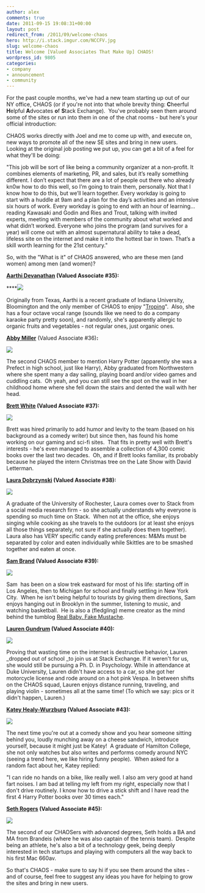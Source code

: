 ```yaml
---
author: alex
comments: true
date: 2011-09-15 19:08:31+00:00
layout: post
redirect_from: /2011/09/welcome-chaos
hero: http://i.stack.imgur.com/NCCFV.jpg
slug: welcome-chaos
title: Welcome [Valued Associates That Make Up] CHAOS!
wordpress_id: 9805
categories:
- company
- announcement
- community
---
```


For the past couple months, we've had a new team starting up out of our NY office, CHAOS (or if you're not into that whole brevity thing: **C**heerful **H**elpful **A**dvocates **o**f **S**tack Exchange).  You've probably seen them around some of the sites or run into them in one of the chat rooms - but here's your official introduction:

CHAOS works directly with Joel and me to come up with, and execute on, new ways to promote all of the new SE sites and bring in new users.  Looking at the original job posting we put up, you can get a bit of a feel for what they'll be doing:


"This job will be sort of like being a community organizer at a non-profit. It combines elements of marketing, PR, and sales, but it’s really something different. I don’t expect that there are a lot of people out there who already kn0w how to do this well, so I’m going to train them, personally. Not that I know how to do this, but we’ll learn together. Every workday is going to start with a huddle at 9am and a plan for the day’s activities and an intensive six hours of work. Every workday is going to end with an hour of learning... reading Kawasaki and Godin and Ries and Trout, talking with invited experts, meeting with members of the community about what worked and what didn’t worked. Everyone who joins the program (and survives for a year) will come out with an almost supernatural ability to take a dead, lifeless site on the internet and make it into the hottest bar in town. That’s a skill worth learning for the 21st century."


So, with the "What is it" of CHAOS answered, who are these men (and women) among men (and women)?

**[Aarthi Devanathan](http://stackexchange.com/users/cb163b37-74fc-447c-a6b2-d57e49d2021d?tab=top) (Valued Associate #35):**

****![](http://i.stack.imgur.com/NCCFV.jpg)

Originally from Texas, Aarthi is a recent graduate of Indiana University, Bloomington and the only member of CHAOS to enjoy "[Troping](http://en.wikipedia.org/wiki/TV_Tropes)".  Also, she has a four octave vocal range (sounds like we need to do a company karaoke party pretty soon), and randomly, she's apparently allergic to organic fruits and vegetables - not regular ones, just organic ones.

**[Abby Miller](http://stackexchange.com/users/dcdecb98-f43a-4398-abc3-5095d7882464)** (Valued Associate #36)**:**

![](http://i.stack.imgur.com/n8V87.jpg)

The second CHAOS member to mention Harry Potter (apparently she was a Prefect in high school, just like Harry), Abby graduated from Northwestern where she spent many a day sailing, playing board and/or video games and cuddling cats.  Oh yeah, and you can still see the spot on the wall in her childhood home where she fell down the stairs and dented the wall with her head.

**[Brett White](http://stackexchange.com/users/05641c2f-4523-4294-8aa1-f981549afb49) **(Valued Associate #37)**:**

![](http://i.stack.imgur.com/FNAtD.jpg)

Brett was hired primarily to add humor and levity to the team (based on his background as a comedy writer) but since then, has found his home working on our gaming and sci-fi sites.  That fits in pretty well with Brett's interests - he's even managed to assemble a collection of 4,300 comic books over the last two decades.  Oh, and if Brett looks familiar, its probably because he played the intern Christmas tree on the Late Show with David Letterman.

**[Laura Dobrzynski](http://stackexchange.com/users/a46bd07f-3e6f-4a23-b3c8-bd9dd9c4c90c) **(Valued Associate #38)**:**

![](http://i.stack.imgur.com/UEY7s.jpg)

A graduate of the University of Rochester, Laura comes over to Stack from a social media research firm - so she actually understands why everyone is spending so much time on Stack.  When not at the office, she enjoys singing while cooking as she travels to the outdoors (or at least she enjoys all those things separately, not sure if she actually does them together).  Laura also has VERY specific candy eating preferences: M&Ms must be separated by color and eaten individually while Skittles are to be smashed together and eaten at once.

**[Sam Brand](http://stackexchange.com/users/fe51707e-6a21-4db7-98d4-8a36f13635a8) **(Valued Associate #39)**:**

![](http://i.stack.imgur.com/qc5or.jpg)

Sam  has been on a slow trek eastward for most of his life: starting off in Los Angeles, then to Michigan for school and finally settling in New York City.  When he isn't being helpful to tourists by giving them directions, Sam enjoys hanging out in Brooklyn in the summer, listening to music, and watching basketball.  He is also a (fledgling) meme creator as the mind behind the tumblog [Real Baby, Fake Mustache](http://www.RealBabyFakeMustache.com).

**[Lauren Gundrum](http://stackexchange.com/users/bedc3ff4-344a-4507-97ea-82900064e563) **(Valued Associate #40)**:**

![](http://i.stack.imgur.com/rTG8F.jpg)

Proving that wasting time on the internet is destructive behavior, Lauren _dropped out of school _to join us at Stack Exchange. If it weren't for us, she would still be pursuing a Ph. D. in Psychology. While in attendance at Duke University, Lauren didn't have access to a car, so she got her motorcycle license and rode around on a hot pink Vespa. In between shifts on the CHAOS squad, Lauren enjoys distance running, traveling, and playing violin - sometimes all at the same time! (To which we say: pics or it didn't happen, Lauren.)

**[Katey Healy-Wurzburg](http://stackexchange.com/users/3e019111-ac86-4c6b-a2e7-94d074b235f4) **(Valued Associate #43)**:**

![](http://i.stack.imgur.com/IEBzn.jpg)

The next time you're out at a comedy show and you hear someone sitting behind you, loudly munching away on a cheese sandwich, introduce yourself, because it might just be Katey!  A graduate of Hamilton College, she not only watches but also writes and performs comedy around NYC (seeing a trend here, we like hiring funny people).  When asked for a random fact about her, Katey replied:


"I can ride no hands on a bike, like really well. I also am very good at hand fart noises. I am bad at telling my left from my right, especially now that I don't drive routinely. I know how to drive a stick shift and I have read the first 4 Harry Potter books over 30 times each."


**[Seth Rogers](http://stackexchange.com/users/c8953688-7a6c-4204-810d-2a5ea6c5d608) **(Valued Associate #45)**:**

![](http://i.stack.imgur.com/mKNDy.jpg)

The second of our CHAOSers with advanced degrees, Seth holds a BA and MA from Brandeis (where he was also captain of the tennis team).  Despite being an athlete, he's also a bit of a technology geek, being deeply interested in tech startups and playing with computers all the way back to his first Mac 660av.



So that's CHAOS - make sure to say hi if you see them around the sites - and of course, feel free to suggest any ideas you have for helping to grow the sites and bring in new users.


